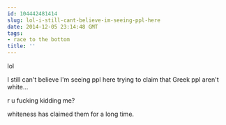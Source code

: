 ```yaml
---
id: 104442481414
slug: lol-i-still-cant-believe-im-seeing-ppl-here
date: 2014-12-05 23:14:48 GMT
tags:
- race to the bottom
title: ''
---
```

lol

I still can't believe I'm seeing ppl here trying to claim that Greek ppl aren't white...

r u fucking kidding me?

whiteness has claimed them for a long time. 